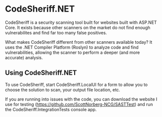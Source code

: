 # CodeSheriff.NET

CodeSheriff is a security scanning tool built for websites built with ASP.NET Core. It exists because other scanners on the market do not find enough vulnerabilites and find far too many false positives.

What makes CodeSheriff different from other scanners available today? It uses the .NET Compiler Platform (Roslyn) to analyze code and find vulnerabilities, allowing the scanner to perform a deeper (and more accurate) analysis.

## Using CodeSheriff.NET

To use CodeSheriff, start CodeSheriff.LocalUI for a form to allow you to choose the solution to scan, your output file location, etc.

If you are running into issues with the code, you can download the website I use for testing (https://github.com/ScottNorberg-NCG/SASTTest) and run the CodeSheriff.IntegrationTests console app. 
